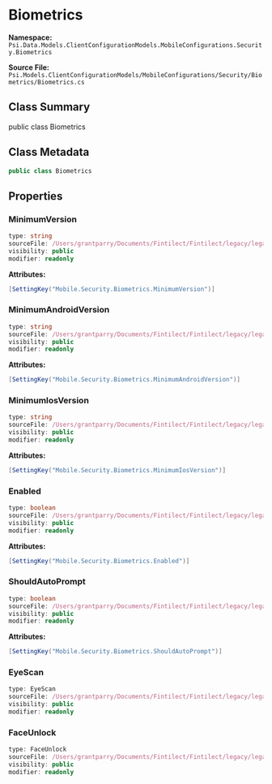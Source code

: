 # Biometrics

**Namespace:** `Psi.Data.Models.ClientConfigurationModels.MobileConfigurations.Security.Biometrics`

**Source File:** `Psi.Models.ClientConfigurationModels/MobileConfigurations/Security/Biometrics/Biometrics.cs`

## Class Summary

public class Biometrics

## Class Metadata

```typescript
public class Biometrics
```

## Properties

### MinimumVersion

```typescript
type: string
sourceFile: /Users/grantparry/Documents/Fintilect/Fintilect/legacy/legacy-apis/Psi.Models.ClientConfigurationModels/MobileConfigurations/Security/Biometrics/Biometrics.cs
visibility: public
modifier: readonly
```

**Attributes:**
```csharp
[SettingKey("Mobile.Security.Biometrics.MinimumVersion")]
```

### MinimumAndroidVersion

```typescript
type: string
sourceFile: /Users/grantparry/Documents/Fintilect/Fintilect/legacy/legacy-apis/Psi.Models.ClientConfigurationModels/MobileConfigurations/Security/Biometrics/Biometrics.cs
visibility: public
modifier: readonly
```

**Attributes:**
```csharp
[SettingKey("Mobile.Security.Biometrics.MinimumAndroidVersion")]
```

### MinimumIosVersion

```typescript
type: string
sourceFile: /Users/grantparry/Documents/Fintilect/Fintilect/legacy/legacy-apis/Psi.Models.ClientConfigurationModels/MobileConfigurations/Security/Biometrics/Biometrics.cs
visibility: public
modifier: readonly
```

**Attributes:**
```csharp
[SettingKey("Mobile.Security.Biometrics.MinimumIosVersion")]
```

### Enabled

```typescript
type: boolean
sourceFile: /Users/grantparry/Documents/Fintilect/Fintilect/legacy/legacy-apis/Psi.Models.ClientConfigurationModels/MobileConfigurations/Security/Biometrics/Biometrics.cs
visibility: public
modifier: readonly
```

**Attributes:**
```csharp
[SettingKey("Mobile.Security.Biometrics.Enabled")]
```

### ShouldAutoPrompt

```typescript
type: boolean
sourceFile: /Users/grantparry/Documents/Fintilect/Fintilect/legacy/legacy-apis/Psi.Models.ClientConfigurationModels/MobileConfigurations/Security/Biometrics/Biometrics.cs
visibility: public
modifier: readonly
```

**Attributes:**
```csharp
[SettingKey("Mobile.Security.Biometrics.ShouldAutoPrompt")]
```

### EyeScan

```typescript
type: EyeScan
sourceFile: /Users/grantparry/Documents/Fintilect/Fintilect/legacy/legacy-apis/Psi.Models.ClientConfigurationModels/MobileConfigurations/Security/Biometrics/Biometrics.cs
visibility: public
modifier: readonly
```

### FaceUnlock

```typescript
type: FaceUnlock
sourceFile: /Users/grantparry/Documents/Fintilect/Fintilect/legacy/legacy-apis/Psi.Models.ClientConfigurationModels/MobileConfigurations/Security/Biometrics/Biometrics.cs
visibility: public
modifier: readonly
```
